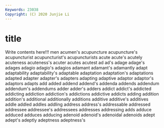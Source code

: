 ```yaml
---
Keywords: 23038
Copyright: (C) 2020 Junjie Li
---
```


# title

Write contents here!!!
men
acumen's 
acupuncture 
acupuncture's 
acupuncturist 
acupuncturist's 
acupuncturists 
acute 
acute's 
acutely 
acuteness
acuteness's 
acuter 
acutes 
acutest 
ad 
ad's 
adage 
adage's 
adages 
adagio
adagio's 
adagios 
adamant 
adamant's 
adamantly 
adapt 
adaptability 
adaptability's 
adaptable 
adaptation
adaptation's 
adaptations 
adapted 
adapter 
adapter's 
adapters 
adapting 
adaptive 
adaptor 
adaptor's
adaptors 
adapts 
add 
added 
addend 
addend's 
addenda 
addends 
addendum 
addendum's
addendums 
adder 
adder's 
adders 
addict 
addict's 
addicted 
addicting 
addiction 
addiction's
addictions 
addictive 
addicts 
adding 
addition 
addition's 
additional 
additionally 
additions 
additive
additive's 
additives 
addle 
addled 
addles 
addling 
address 
address's 
addressable 
addressed
addressee 
addressee's 
addressees 
addresses 
addressing 
adds 
adduce 
adduced 
adduces 
adducing
adenoid 
adenoid's 
adenoidal 
adenoids 
adept 
adept's 
adeptly 
adeptness 
adeptness's 
